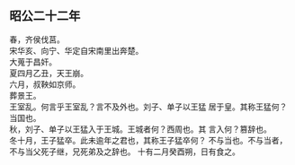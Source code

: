 ## 昭公二十二年

春，齐侯伐莒。  
宋华亥、向宁、华定自宋南里出奔楚。  
大蒐于昌奸。  
夏四月乙丑，天王崩。  
六月，叔鞅如京师。  
葬景王。  
王室乱。何言乎王室乱？言不及外也。刘子、单子以王猛
居于皇。其称王猛何？当国也。  
秋，刘子、单子以王猛入于王城。王城者何？西周也。其
言入何？篡辞也。  
冬十月，王子猛卒。此未逾年之君也，其称王子猛卒何？
不与当也。不与当者，不与当父死子继，兄死弟及之辞也。
十有二月癸酉朔，日有食之。  

